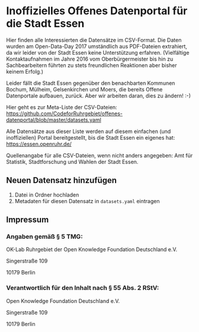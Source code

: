 # Inoffizielles Offenes Datenportal für die Stadt Essen

Hier finden alle Interessierten die Datensätze im CSV-Format. Die Daten wurden am Open-Data-Day 2017 umständlich aus PDF-Dateien extrahiert, da wir leider von der Stadt Essen keine Unterstützung erfahren. (Vielfältige Kontaktaufnahmen im Jahre 2016 vom Oberbürgermeister bis hin zu Sachbearbeitern führten zu stets freundlichen Reaktionen aber bisher keinem Erfolg.) 

Leider fällt die Stadt Essen gegenüber den benachbarten Kommunen Bochum, Mülheim, Gelsenkirchen und Moers, die bereits Offene Datenportale aufbauen, zurück. Aber wir arbeiten daran, dies zu ändern! :-)

Hier geht es zur Meta-Liste der CSV-Dateien: https://github.com/CodeforRuhrgebiet/offenes-datenportal/blob/master/datasets.yaml

Alle Datensätze aus dieser Liste werden auf diesem einfachen (und inoffiziellen) Portal bereitgestellt, bis die Stadt Essen ein eigenes hat: https://essen.openruhr.de/

Quellenangabe für alle CSV-Dateien, wenn nicht anders angegeben: Amt für Statistik, Stadtforschung und Wahlen der Stadt Essen.    

## Neuen Datensatz hinzufügen

1. Datei in Ordner hochladen
2. Metadaten für diesen Datensatz in `datasets.yaml` eintragen

## Impressum
### Angaben gemäß § 5 TMG:

OK-Lab Ruhrgebiet der Open Knowledge Foundation Deutschland e.V.

Singerstraße 109

10179 Berlin

### Verantwortlich für den Inhalt nach § 55 Abs. 2 RStV:

Open Knowledge Foundation Deutschland e.V.

Singerstraße 109

10179 Berlin
